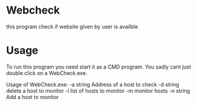 # Webcheck
this program check if website given by user is availble


# Usage

To run this program you need start it as a CMD program. You sadly cant just double click on a WebCheck.exe. 

Usage of WebCheck.exe:
  -a string
        Address of a host to check
  -d string
        delete a host to monitor
  -l
         list of hosts to monitor
  -m
        monitor hosts
  -n string
        Add a host to monitor
